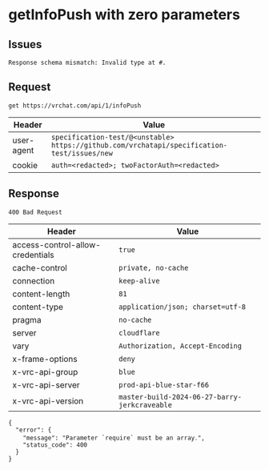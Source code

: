 # getInfoPush with zero parameters

## Issues
```
Response schema mismatch: Invalid type at #.
```

## Request
`get https://vrchat.com/api/1/infoPush`

| Header | Value |
| ------ | ----- |
| user-agent | `specification-test/@<unstable> https://github.com/vrchatapi/specification-test/issues/new` |
| cookie | `auth=<redacted>; twoFactorAuth=<redacted>` |


## Response
`400 Bad Request`

| Header | Value |
| ------ | ----- |
| access-control-allow-credentials | `true` |
| cache-control | `private, no-cache` |
| connection | `keep-alive` |
| content-length | `81` |
| content-type | `application/json; charset=utf-8` |
| pragma | `no-cache` |
| server | `cloudflare` |
| vary | `Authorization, Accept-Encoding` |
| x-frame-options | `deny` |
| x-vrc-api-group | `blue` |
| x-vrc-api-server | `prod-api-blue-star-f66` |
| x-vrc-api-version | `master-build-2024-06-27-barry-jerkcraveable` |

```jsonc
{
  "error": {
    "message": "Parameter `require` must be an array․",
    "status_code": 400
  }
}
```
